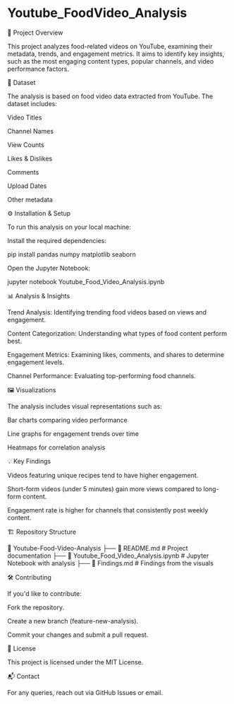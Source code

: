 # Youtube_FoodVideo_Analysis

📌 Project Overview

This project analyzes food-related videos on YouTube, examining their metadata, trends, and engagement metrics. It aims to identify key insights, such as the most engaging content types, popular channels, and video performance factors.

📂 Dataset

The analysis is based on food video data extracted from YouTube. The dataset includes:

Video Titles

Channel Names

View Counts

Likes & Dislikes

Comments

Upload Dates

Other metadata

⚙️ Installation & Setup

To run this analysis on your local machine:

Install the required dependencies:

pip install pandas numpy matplotlib seaborn

Open the Jupyter Notebook:

jupyter notebook Youtube_Food_Video_Analysis.ipynb

📊 Analysis & Insights

Trend Analysis: Identifying trending food videos based on views and engagement.

Content Categorization: Understanding what types of food content perform best.

Engagement Metrics: Examining likes, comments, and shares to determine engagement levels.

Channel Performance: Evaluating top-performing food channels.

🖼️ Visualizations

The analysis includes visual representations such as:

Bar charts comparing video performance

Line graphs for engagement trends over time

Heatmaps for correlation analysis

💡 Key Findings

Videos featuring unique recipes tend to have higher engagement.

Short-form videos (under 5 minutes) gain more views compared to long-form content.

Engagement rate is higher for channels that consistently post weekly content.

🏗️ Repository Structure


📂 Youtube-Food-Video-Analysis
 ├── 📜 README.md                           # Project documentation
 ├── 📜 Youtube_Food_Video_Analysis.ipynb   # Jupyter Notebook with analysis
 ├── 📜 Findings.md                         # Findings from the visuals

🛠️ Contributing

If you'd like to contribute:

Fork the repository.

Create a new branch (feature-new-analysis).

Commit your changes and submit a pull request.

📄 License

This project is licensed under the MIT License.

📬 Contact

For any queries, reach out via GitHub Issues or email.
